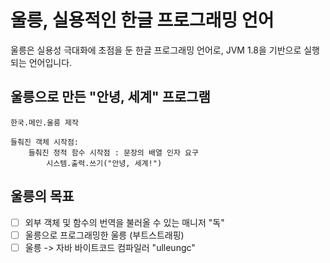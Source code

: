 # 울릉, 실용적인 한글 프로그래밍 언어
울릉은 실용성 극대화에 초점을 둔 한글 프로그래밍 언어로, JVM 1.8을 기반으로 실행되는 언어입니다.  
## 울릉으로 만든 "안녕, 세계" 프로그램
```
한국.메인.울릉 제작

들춰진 객체 시작점:
    들춰진 정적 함수 시작점 : 문장의 배열 인자 요구
        시스템.출력.쓰기("안녕, 세계!")
```
## 울릉의 목표
- [ ] 외부 객체 및 함수의 번역을 불러올 수 있는 매니저 "독"
- [ ] 울릉으로 프로그래밍한 울릉 (부트스트래핑)
- [ ] 울릉 -> 자바 바이트코드 컴파일러 "ulleungc"